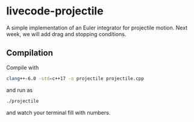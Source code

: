 # livecode-projectile

A simple implementation of an Euler integrator for projectile motion. Next week, we will add drag and stopping conditions.

## Compilation

Compile with
```bash
clang++-6.0 -std=c++17 -o projectile projectile.cpp
```
and run as
```bash
./projectile
```
and watch your terminal fill with numbers.
